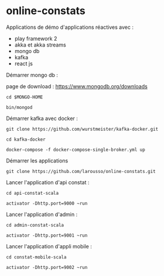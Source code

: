 # online-constats

Applications de démo d'applications réactives avec : 

 * play framework 2
 * akka et akka streams
 * mongo db 
 * kafka 
 * react js 

Démarrer mongo db :
 
page de download : https://www.mongodb.org/downloads

`cd $MONGO-HOME`

`bin/mongod`

Démarrer kafka avec docker : 

`git clone https://github.com/wurstmeister/kafka-docker.git` 

`cd kafka-docker`
 
`docker-compose -f docker-compose-single-broker.yml up`

Démarrer les applications 

`git clone https://github.com/larousso/online-constats.git`

Lancer l'application d'api constat : 

`cd api-constat-scala`

`activator -Dhttp.port=9000 ~run`


Lancer l'application d'admin : 

`cd admin-constat-scala`

`activator -Dhttp.port=9001 ~run`


Lancer l'application d'appli mobile : 

`cd constat-mobile-scala`

`activator -Dhttp.port=9002 ~run`


